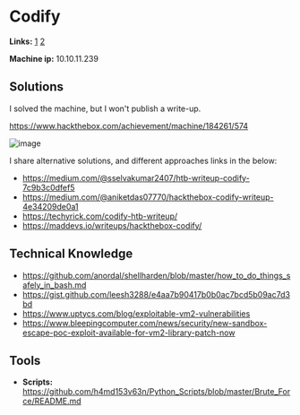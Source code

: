 # Codify

**Links:** [1](https://www.hackthebox.com/machines/Codify)  [2](https://app.hackthebox.com/machines/Codify)

**Machine ip:** 10.10.11.239

## Solutions
I solved the machine, but I won't publish a write-up. 

https://www.hackthebox.com/achievement/machine/184261/574

![image](https://github.com/h4md153v63n/CTFs/assets/5091265/7b947554-6f4f-4026-9232-9a515da49535)

I share alternative solutions, and different approaches links in the below:
+ https://medium.com/@sselvakumar2407/htb-writeup-codify-7c9b3c0dfef5
+ https://medium.com/@aniketdas07770/hackthebox-codify-writeup-4e34209de0a1
+ https://techyrick.com/codify-htb-writeup/
+ https://maddevs.io/writeups/hackthebox-codify/


## Technical Knowledge
+ https://github.com/anordal/shellharden/blob/master/how_to_do_things_safely_in_bash.md
+ https://gist.github.com/leesh3288/e4aa7b90417b0b0ac7bcd5b09ac7d3bd
+ https://www.uptycs.com/blog/exploitable-vm2-vulnerabilities
+ https://www.bleepingcomputer.com/news/security/new-sandbox-escape-poc-exploit-available-for-vm2-library-patch-now

## Tools
+ **Scripts:** https://github.com/h4md153v63n/Python_Scripts/blob/master/Brute_Force/README.md
